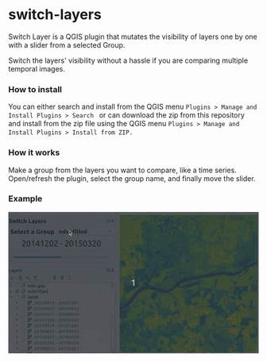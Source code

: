 # switch-layers

Switch Layer is a QGIS plugin that mutates the visibility of layers one by one with a slider from a selected Group.

Switch the layers' visibility without a hassle if you are comparing multiple temporal images.

### How to install

You can either search and install from the QGIS menu `Plugins > Manage and Install Plugins > Search ` or can download the zip from this repository and install from the zip file using the QGIS menu `Plugins > Manage and Install Plugins > Install from ZIP.`

### How it works

Make a group from the layers you want to compare, like a time series. Open/refresh the plugin, select the group name, and finally move the slider.

### Example
![](https://github.com/shnmrt/repo_gif/blob/main/gifs/switchlayer-showcase.gif)
